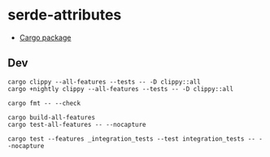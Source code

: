 # serde-attributes

* [Cargo package](https://crates.io/crates/serde-attributes)

## Dev

```
cargo clippy --all-features --tests -- -D clippy::all
cargo +nightly clippy --all-features --tests -- -D clippy::all

cargo fmt -- --check

cargo build-all-features
cargo test-all-features -- --nocapture

cargo test --features _integration_tests --test integration_tests -- --nocapture
```

